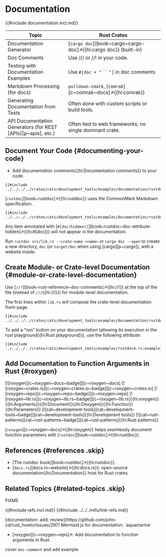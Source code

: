# Documentation

{{#include documentation.incl.md}}

| Topic | Rust Crates |
|---|---|
| Documentation Generator | [`cargo doc`][book~cargo~cargo-doc]↗{{hi:cargo doc}} (built-in) |
| Doc Comments | Use /// or //! in your code. |
| Testing with Documentation Examples | Use `#[doc = "```"]` in doc comments |
| Markdown Processing (for docs) | `pulldown-cmark`, [`comrak`][c~comrak~docs]↗{{hi:comrak}} |
| Generating Documentation from Tests | Often done with custom scripts or build tools. |
| API Documentation Generators (for REST [APIs][p~apis], etc.) | Often tied to web frameworks; no single dominant crate. |

## Document Your Code {#documenting-your-code}

- Add documentation comments{{hi:Documentation comments}} to your code.

```rust,editable
{{#include ../../../../crates/cats/development_tools/examples/documentation/rustdoc.rs:example}}
```

[`rustdoc`][book~rustdoc]↗{{hi:rustdoc}} uses the CommonMark Markdown specification.

```rust,editable
{{#include ../../../../crates/cats/development_tools/examples/documentation/rustdoc2.rs:example}}
```

Any item annotated with [`#[doc(hidden)]`][book~rustdoc~doc-attribute-hidden]↗{{hi:#[doc]}} will not appear in the documentation.

Run `rustdoc src/lib.rs --crate-name <name>` or `cargo doc --open` to create a new directory, `doc` (or `target/doc` when using [cargo][p~cargo]), with a website inside.

## Create Module- or Crate-level Documentation {#module-or-crate-level-documentation}

Use [`//!`][book~rust-reference~doc-comments]↗{{hi://!}} at the top of the file (instead of `///`{{hi:///}}) for module-level documentation.

The first lines within `lib.rs` will compose the crate-level documentation front-page.

```rust,editable
{{#include ../../../../crates/cats/development_tools/examples/documentation/rustdoc3.rs:example}}
```

To add a "run" button on your documentation (allowing its execution in the rust playground{{hi:Rust playground}}), use the following attribute:

```rust,editable
{{#include ../../../../crates/cats/development_tools/examples/rustdoc4.rs:example}}
```

## Add Documentation to Function Arguments in Rust {#roxygen}

[![roxygen][c~roxygen~docs~badge]][c~roxygen~docs] [![roxygen~crates.io][c~roxygen~crates.io~badge]][c~roxygen~crates.io] [![roxygen~repo][c~roxygen~repo~badge]][c~roxygen~repo] [![roxygen~lib.rs][c~roxygen~lib.rs~badge]][c~roxygen~lib.rs]{{hi:roxygen}}{{hi:Arguments}}{{hi:Document}}{{hi:Doxygen}}{{hi:Function}}{{hi:Parameters}} [![cat~development-tools][cat~development-tools~badge]][cat~development-tools]{{hi:Development tools}} [![cat~rust-patterns][cat~rust-patterns~badge]][cat~rust-patterns]{{hi:Rust patterns}}

[`roxygen`][c~roxygen~docs]↗{{hi:roxygen}} helps seamlessly document function parameters with [`rustdoc`][book~rustdoc]↗{{hi:rustdoc}}.

## References {#references .skip}

- [The rustdoc book][book~rustdoc]↗{{hi:rustdoc}}.
- [`docs.rs`][docs.rs~website]↗{{hi:docs.rs}}: open-source documentation{{hi:Documentation}} host for Rust crates.

## Related Topics {#related-topics .skip}

FIXME

{{#include refs.incl.md}}
{{#include ../../../refs/link-refs.md}}

<div class="hidden">
[documentation: add; review](https://github.com/john-cd/rust_howto/issues/297)
Mermaid.js for documentation: `aquamarine`

- [roxygen][c~roxygen~repo]↗: Add documentation to function arguments in Rust.

cover `doc-comment` and add example

</div>
